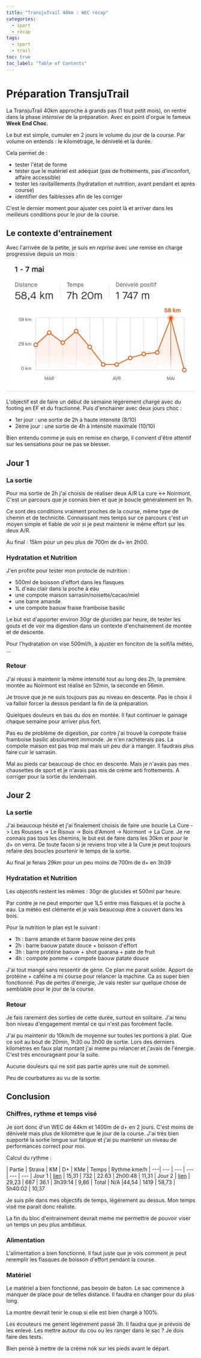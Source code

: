 ```yaml
---
title: "TransjuTrail 40km : WEC récap"
categories:
  - sport
  - récap
tags:
  - sport
  - trail
toc: true
toc_label: "Table of Contents"
---
```


# Préparation TransjuTrail

La TransjuTrail 40km approche à grands pas (1 tout petit mois), on rentre dans la phase _intensive_ de la préparation. Avec en point d'orgue le fameux __Week End Choc__.

Le but est simple, cumuler en 2 jours le volume du jour de la course. Par volume on entends : le kilométrage, le dénivelé et la durée.

Cela permet de :
- tester l'état de forme
- tester que le matériel est adéquat (pas de frottements, pas d'inconfort, affaire accessible)
- tester les ravitaillements (hydratation et nutrition, avant pendant et aprés course)
- identifier des faiblesses afin de les corriger

C'est le dernier moment pour ajuster ces point là et arriver dans les meilleurs conditions pour le jour de la course.

## Le contexte d'entrainement

Avec l'arrivée de la petite, je suis en _reprise_ avec une remise en charge progressive depuis un mois :

![reprise](/assets/images/2023/reprise.jpg)

L'objectif est de faire un début de semaine légèrement chargé avec du footing en EF et du fractionné. Puis d'enchainer avec deux jours choc :
- 1er jour : une sortie de 2h à haute intensité (8/10)
- 2eme jour : une sortie de 4h à intensité maximale (10/10)

Bien entendu comme je suis en remise en charge, il convient d'être attentif sur les sensations pour ne pas se blesser.

## Jour 1

### La sortie 

Pour ma sortie de 2h j'ai choisis de réaliser deux A/R La cure <-> Noirmont. C'est un parcours que je connais bien et que je boucle généralement en 1h.

Ce sont des conditions vraiment proches de la course, même type de chemin et de technicité. Connaissant mes temps sur ce parcours c'est un moyen simple et fiable de voir si je peut maintenir le même effort sur les deux A/R.

Au final : 15km pour un peu plus de 700m de d+ en 2h00.

### Hydratation et Nutrition

J'en profite pour tester mon protocle de nutrition :
- 500ml de boisson d'effort dans les flasques
- 1L d'eau clair dans la poche à eau
- une compote maison sarrasin/noisette/cacao/miel
- une barre amande
- une compote baouw fraise framboise basilic

Le but est d'apporter environ 30gr de glucides par heure, de tester les gouts et de voir ma digestion dans un contexte d'enchainement de montée et de descente.

Pour l'hydratation on vise 500ml/h, à ajuster en fonciton de la soif/la météo, ...

### Retour

J'ai réussi à maintenir la même intensité tout au long des 2h, la première montée au Noirmont est réalisé en 52min, la seconde en 56min.

Je trouve que je ne suis toujours pas au niveau en descente. Pas le choix il va falloir forcer la dessus pendant la fin de la préparation.

Quielques douleurs en bas du dos en montée. Il faut continuer le gainage chaque semaine pour arriver plus fort.

Pas eu de problème de digestion, par contre j'ai trouvé la compote fraise framboise basilic absolument immonde. Je n'en rachéterais pas. La compote maison est pas trop mal mais un peu dur à manger. Il faudrais plus faire cuir le sarrasin.

Mal au pieds car beaucoup de choc en descente. Mais je n'avais pas mes chausettes de sport et je n'avais pas mis de crème anti frottements. A corriger pour la sortie du lendemain.

## Jour 2

### La sortie

J'ai beaucoup hésité et j'ai finalement choisis de faire une boucle La Cure -> Les Rousses -> Le Risoux -> Bois d'Amont -> Noirmont -> La Cure. Je ne connais pas tous les chemins, le but est de faire dans les 30km et pour le d+ on verra. De toute facon si je reviens trop vite à la Cure je peut toujours refaire des boucles pourtenir le temps de la sortie.

Au final je ferais 29km pour un peu moins de 700m de d+ en 3h39

### Hydratation et Nutrition

Les objectifs restent les mêmes : 30gr de glucides et 500ml par heure.

Par contre je ne peut emporter que 1L5 entre mes flasques et la poche à eau. La météo est clémente et je vais beaucoup être à couvert dans les bois.

Pour la nutrition le plan est le suivant :
- 1h : barre amande et barre baouw reine des prés
- 2h : barre baouw patate douce + boisson d'effort
- 3h : barre protéine baouw + shot guarana + pate de fruit
- 4h : compote pomme + compote baouw patate douce

J'ai tout mangé sans ressentir de gène. Ce plan me parait solide. Apport de protéine + caféine a mi course pour relancer la machine. Ca as super bien fonctionné. Pas de pertes d'énergie, Je vais rester sur quelque chose de semblable pour le jour de la course.

### Retour

Je fais rarement des sorties de cette durée, surtout en solitaire. J'ai tenu bon niveau d'engagement mental ce qui n'est pas forcément facile. 

J'ai pu maintenir du 10km/h de moyenne sur toutes les portions à plat. Que ce soit au bout de 20min, 1h30 ou 3h00 de sortie. Lors des derniers kilomètres en faux plat montant j'ai meme pu relancer et j'avais de l'énergie. C'est trés encourageant pour la suite.

Aucune douleurs qui ne soit pas partie après une nuit de sommeil.

Peu de courbatures au vu de la sortie.

## Conclusion

### Chiffres, rythme et temps visé

Je sort donc d'un WEC de 44km et 1400m de d+ en 2 jours. C'est moins de dénivelé mais plus de kilomètre que le jour de la course. J'ai trés bien supporté la sortie longue sur fatigue et j'ai pu maintenir un niveau de performances correct pour moi.

Calcul du rythme :

| Partie | Strava | KM | D+ | KMe | Temps | Rythme kme/h
| ---| --- | --- | --- | --- | ---
| Jour 1 | [lien](https://www.strava.com/activities/9007735149) | 15,31 | 732 | 22.63 | 2h00:48 | 11,31
| Jour 2 | [lien](https://www.strava.com/activities/9014103611) | 29,23 | 687 | 36.1 | 3h39:14 |  9,86
| Total | N/A |44,54 | 1419 | 58,73 | 5h40:02 | 10,37

Je suis pile dans mes objectifs de temps, légérement au dessus. Mon temps visé me parait donc réaliste.

La fin du bloc d'entrainement devrait meme me permettre de pouvoir viser un temps un peu plus ambitieux.

### Alimentation

L'alimentation a bien fonctionné. Il faut juste que je vois comment je peut reremplir les flasques de boisson d'effort pendant la course.

### Matériel

Le matériel a bien fonctionné, pas besoin de baton. Le sac commence à manquer de place pour de telles distance. Il faudra en changer pour du plus long.

La montre devrait tenir le coup si elle est bien chargé à 100%.

Les écouteurs me genent légérement passé 3h. Il faudra que je prévois de les enlevé. Les mettre autour du cou ou les ranger dans le sac ? Je dois faire des tests.

Bien pensé à mettre de la crème nok sur les pieds avant le départ.
